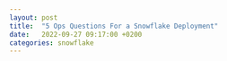 ```yaml
---
layout: post
title:  "5 Ops Questions For a Snowflake Deployment"
date:   2022-09-27 09:17:00 +0200
categories: snowflake
---
```

